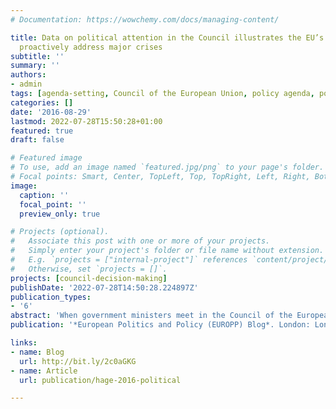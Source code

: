 ```yaml
---
# Documentation: https://wowchemy.com/docs/managing-content/

title: Data on political attention in the Council illustrates the EU’s failure to
  proactively address major crises
subtitle: ''
summary: ''
authors:
- admin
tags: [agenda-setting, Council of the European Union, policy agenda, political attention, Council working parties, immigration policy, fisheries policy, financial regulation]
categories: []
date: '2016-08-29'
lastmod: 2022-07-28T15:50:28+01:00
featured: true
draft: false

# Featured image
# To use, add an image named `featured.jpg/png` to your page's folder.
# Focal points: Smart, Center, TopLeft, Top, TopRight, Left, Right, BottomLeft, Bottom, BottomRight.
image:
  caption: ''
  focal_point: ''
  preview_only: true

# Projects (optional).
#   Associate this post with one or more of your projects.
#   Simply enter your project's folder or file name without extension.
#   E.g. `projects = ["internal-project"]` references `content/project/deep-learning/index.md`.
#   Otherwise, set `projects = []`.
projects: [council-decision-making]
publishDate: '2022-07-28T14:50:28.224897Z'
publication_types:
- '6'
abstract: 'When government ministers meet in the Council of the European Union, what determines the level of attention they direct toward particular policy areas and issues? Based on recent research, Frank Häge illustrates how the Council has focused on different policy areas over time. He writes that one of the most striking trends to emerge from the data is the reactive nature of the Council with respect to managing the financial and migration crises, with both issues receiving relatively little attention until after each crisis began.'
publication: '*European Politics and Policy (EUROPP) Blog*. London: London School of Economics and Political Science (available at http://bit.ly/2c0aGKG)'

links: 
- name: Blog
  url: http://bit.ly/2c0aGKG
- name: Article
  url: publication/hage-2016-political

---
```


